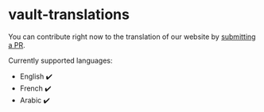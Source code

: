 # vault-translations

You can contribute right now to the translation of our website by [submitting a PR](https://github.com/VaynakhVault/vault-translations/pulls).

Currently supported languages:
- English ✔️
- French ✔️
- Arabic ✔️
